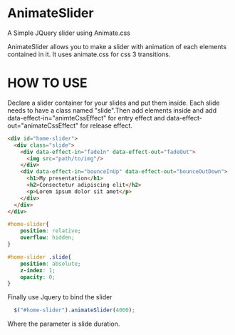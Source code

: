 AnimateSlider
=============

A Simple JQuery slider using Animate.css

AnimateSlider allows you to make a slider with animation of each elements contained in it. It uses animate.css for css 3 transitions.

HOW TO USE
=============

Declare a slider container for your slides and put them inside. Each slide needs to have a class named "slide".Then add elements inside and add data-effect-in="animteCssEffect" for entry effect and data-effect-out="animateCssEffect" for release effect.

```html
<div id="home-slider">
  <div class="slide">
    <div data-effect-in="fadeIn" data-effect-out="fadeOut">
      <img src="path/to/img"/>
    </div>
    <div data-effect-in="bounceInUp" data-effect-out="bounceOutDown">
      <h1>My presentation</h1>
      <h2>Consectetur adipiscing elit</h2>
      <p>Lorem ipsum dolor sit amet</p>
    </div>
  </div>
</div>
```

```css
#home-slider{
    position: relative;
    overflow: hidden;
} 

#home-slider .slide{
    position: absolute;
    z-index: 1;
    opacity: 0;
}
```

Finally use Jquery to bind the slider

```javascript
  $("#home-slider").animateSlider(4000);
```

Where the parameter is slide duration.

